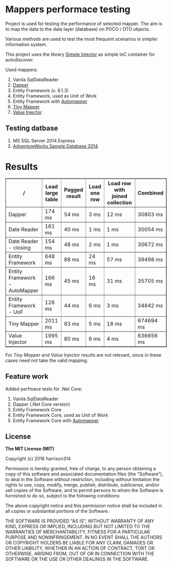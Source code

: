 # Mappers performace testing

Project is used for testing the performance of selected mapper. 
The aim is to map the data to the data layer (database) on POCO / DTO objects.

Various methods are used to test the most frequent scenarios in simpler information system.

This project uses the library [Simple Injector](http://simpleinjector.readthedocs.org/en/latest/index.html) as simple IoC container for autodiscover.

Used mappers:

1. Vanila SqlDataReader
1. [Dapper](https://github.com/StackExchange/dapper-dot-net)
1. Entity Framework (v. 6.1.3)
1. Entity Framework, used as Unit of Work
1. Entity Framework with [Automapper](http://automapper.org/)
1. [Tiny Mapper](http://tinymapper.net/)
1. [Value Injector](https://www.nuget.org/packages/ValueInjecter/)

## Testing datbase
 1. MS SQL Server 2014 Express
 1. [ AdventureWorks Sample Database 2014](http://msftdbprodsamples.codeplex.com/)

# Results
<table border="1">
    <thead>
        <tr>
            <th>/</th>
            <th>Load large table</th>
            <th>Pagged result</th>
            <th>Load one row</th>
            <th>Load row with joined collection</th>
            <th>Combined</th>
        </tr>
    </thead>
    <tbody>
        <tr>
            <td>Dapper</td>
            <td>174 ms</td>
            <td>54 ms</td>
            <td>3 ms</td>
            <td>12 ms</td>
            <td>30803 ms</td>
        </tr>
        <tr>
            <td>Date Reader</td>
            <td>161 ms</td>
            <td>40 ms</td>
            <td>1 ms</td>
            <td>1 ms</td>
            <td>30054 ms</td>
        </tr>
        <tr>
            <td>Date Reader - closing </td>
            <td>154 ms</td>
            <td>48 ms</td>
            <td>2 ms</td>
            <td>1 ms</td>
            <td>30672 ms</td>
        </tr>
        <tr>
            <td>Entity Framework</td>
            <td>648 ms</td>
            <td>88 ms</td>
            <td>24 ms</td>
            <td>57 ms</td>
            <td>39498 ms</td>
        </tr>
        <tr>
            <td>Entity Framework - AutoMapper </td>
            <td>166 ms</td>
            <td>45 ms</td>
            <td>16 ms</td>
            <td>31 ms</td>
            <td>35705 ms</td>
        </tr>
        <tr>
            <td>Entity Framework - UoF</td>
            <td>126 ms</td>
            <td>44 ms</td>
            <td>6 ms</td>
            <td>3 ms</td>
            <td>34842 ms</td>
        </tr>
        <tr>
            <td>Tiny Mapper</td>
            <td>2011 ms</td>
            <td>83 ms</td>
            <td>5 ms</td>
            <td>18 ms</td>
            <td>674694 ms</td>
        </tr>
        <tr>
            <td>Value Injector</td>
            <td>1995 ms</td>
            <td>80 ms</td>
            <td>6 ms</td>
            <td>4 ms</td>
            <td>636656 ms</td>
        </tr>
    </tbody>
</table>


For *Tiny Mapper* and *Value Injector*  results are not relevant, since in these cases need not take the valid mapping.

## Feature work

Added perfmace tests for .Net Core:
1. Vanila SqlDataReader
1. Dapper (.Net Core version)
1. Entity Framework Core
1. Entity Framework Core, used as Unit of Work
1. Entity Framework Core with [Automapper](http://automapper.org/)

## License

**The MIT License (MIT)**

Copyright (c) 2016 harrison314

Permission is hereby granted, free of charge, to any person
obtaining a copy of this software and associated documentation
files (the "Software"), to deal in the Software without
restriction, including without limitation the rights to use,
copy, modify, merge, publish, distribute, sublicense, and/or sell
copies of the Software, and to permit persons to whom the
Software is furnished to do so, subject to the following
conditions:

The above copyright notice and this permission notice shall be
included in all copies or substantial portions of the Software.

THE SOFTWARE IS PROVIDED "AS IS", WITHOUT WARRANTY OF ANY KIND,
EXPRESS OR IMPLIED, INCLUDING BUT NOT LIMITED TO THE WARRANTIES
OF MERCHANTABILITY, FITNESS FOR A PARTICULAR PURPOSE AND
NONINFRINGEMENT. IN NO EVENT SHALL THE AUTHORS OR COPYRIGHT
HOLDERS BE LIABLE FOR ANY CLAIM, DAMAGES OR OTHER LIABILITY,
WHETHER IN AN ACTION OF CONTRACT, TORT OR OTHERWISE, ARISING
FROM, OUT OF OR IN CONNECTION WITH THE SOFTWARE OR THE USE OR
OTHER DEALINGS IN THE SOFTWARE.
